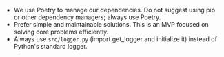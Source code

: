 - We use Poetry to manage our dependencies. Do not suggest using pip or other dependency managers; always use Poetry.
- Prefer simple and maintainable solutions. This is an MVP focused on solving core problems efficiently.
- Always use `src/logger.py` (import get_logger and initialize it) instead of Python's standard logger.
